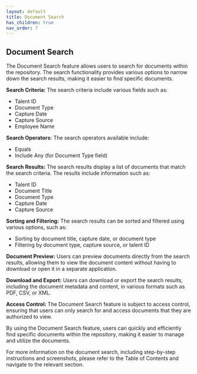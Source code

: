 ```yaml
---
layout: default
title: Document Search
has_children: true
nav_order: 7
---
```

## Document Search
The Document Search feature allows users to search for documents within the repository. The search functionality provides various options to narrow down the search results, making it easier to find specific documents.

**Search Criteria:**
The search criteria include various fields such as:

* Talent ID
* Document Type
* Capture Date
* Capture Source
* Employee Name

**Search Operators:**
The search operators available include:

* Equals
* Include Any (for Document Type field)

**Search Results:**
The search results display a list of documents that match the search criteria. The results include information such as:

* Talent ID
* Document Title
* Document Type
* Capture Date
* Capture Source

**Sorting and Filtering:**
The search results can be sorted and filtered using various options, such as:

* Sorting by document title, capture date, or document type
* Filtering by document type, capture source, or talent ID

**Document Preview:**
Users can preview documents directly from the search results, allowing them to view the document content without having to download or open it in a separate application.

**Download and Export:**
Users can download or export the search results, including the document metadata and content, in various formats such as PDF, CSV, or XML.

**Access Control:**
The Document Search feature is subject to access control, ensuring that users can only search for and access documents that they are authorized to view.

By using the Document Search feature, users can quickly and efficiently find specific documents within the repository, making it easier to manage and utilize the documents.

For more information on the document search, including step-by-step instructions and screenshots, please refer to the Table of Contents and navigate to the relevant section.